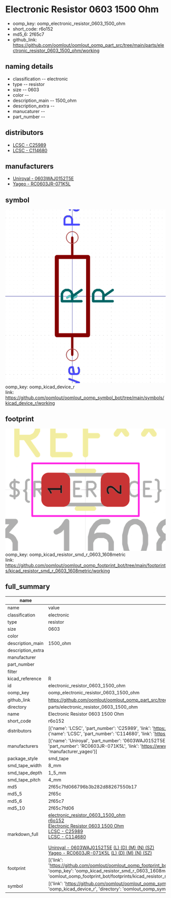 # Electronic Resistor 0603 1500 Ohm

  
* oomp_key: oomp_electronic_resistor_0603_1500_ohm 
* short_code: r6o152
* md5_6: 2f65c7  
* github_link: https://github.com/oomlout/oomlout_oomp_part_src/tree/main/parts/electronic_resistor_0603_1500_ohm/working  
## naming details
* classification -- electronic
* type -- resistor
* size -- 0603
* color -- 
* description_main -- 1500_ohm
* description_extra -- 
* manucaturer -- 
* part_number -- 

## distributors
* [LCSC - C25989](https://lcsc.com/product-detail/C25989.html)  
* [LCSC - C114680](https://lcsc.com/product-detail/C114680.html)  

## manufacturers
* [Uniroyal - 0603WAJ0152T5E]()  
* [Yageo - RC0603JR-071K5L](https://www.yageo.com/en/Chart/Download/pdf/RC0603JR-071K5L)  

## symbol

![](symbol/0/working/working_600.png)  
oomp_key: oomp_kicad_device_r  
link: https://github.com/oomlout/oomlout_oomp_symbol_bot/tree/main/symbols/kicad_device_r/working  

## footprint

![](footprint/0/working/working_600.png)  
oomp_key: oomp_kicad_resistor_smd_r_0603_1608metric  
link: https://github.com/oomlout/oomlout_oomp_footprint_bot/tree/main/footprints/kicad_resistor_smd_r_0603_1608metric/working  

## full_summary
| name | value | 
| --- | --- | 
| name | value | 
| classification | electronic | 
| type | resistor | 
| size | 0603 | 
| color |  | 
| description_main | 1500_ohm | 
| description_extra |  | 
| manufacturer |  | 
| part_number |  | 
| filter |  | 
| kicad_reference | R | 
| id | electronic_resistor_0603_1500_ohm | 
| oomp_key | oomp_electronic_resistor_0603_1500_ohm | 
| github_link | https://github.com/oomlout/oomlout_oomp_part_src/tree/main/parts/electronic_resistor_0603_1500_ohm/working | 
| directory | parts/electronic_resistor_0603_1500_ohm | 
| name | Electronic Resistor 0603 1500 Ohm | 
| short_code | r6o152 | 
| distributors | [{'name': 'LCSC', 'part_number': 'C25989', 'link': 'https://lcsc.com/product-detail/C25989.html', 'id': 'distributor_lcsc'}, {'name': 'LCSC', 'part_number': 'C114680', 'link': 'https://lcsc.com/product-detail/C114680.html', 'id': 'distributor_lcsc'}] | 
| manufacturers | [{'name': 'Uniroyal', 'part_number': '0603WAJ0152T5E', 'link': '', 'id': 'manufacturer_uniroyal'}, {'name': 'Yageo', 'part_number': 'RC0603JR-071K5L', 'link': 'https://www.yageo.com/en/Chart/Download/pdf/RC0603JR-071K5L', 'id': 'manufacturer_yageo'}] | 
| package_style | smd_tape | 
| smd_tape_width | 8_mm | 
| smd_tape_depth | 1_5_mm | 
| smd_tape_pitch | 4_mm | 
| md5 | 2f65c7fd066796b3b282d88267550b17 | 
| md5_5 | 2f65c | 
| md5_6 | 2f65c7 | 
| md5_10 | 2f65c7fd06 | 
| markdown_full | [electronic_resistor_0603_1500_ohm](https://github.com/oomlout/oomlout_oomp_part_src/tree/main/parts/electronic_resistor_0603_1500_ohm/working)<br>[r6o152](https://github.com/oomlout/oomlout_oomp_part_src/tree/main/parts/electronic_resistor_0603_1500_ohm/working)<br>[Electronic Resistor 0603 1500 Ohm](https://github.com/oomlout/oomlout_oomp_part_src/tree/main/parts/electronic_resistor_0603_1500_ohm/working)<br>[LCSC - C25989<br>](https://lcsc.com/product-detail/C25989.html)[LCSC - C114680<br>](https://lcsc.com/product-detail/C114680.html)<br>[Uniroyal - 0603WAJ0152T5E]() [(L)  ](https://www.lcsc.com/search?q=0603WAJ0152T5E)[(D)  ](https://www.digikey.com/en/products?keywords=0603WAJ0152T5E)[(M)  ](https://www.mouser.com/Search/Refine?Keyword=0603WAJ0152T5E)[(N)  ](https://www.newark.com/search?st=0603WAJ0152T5E)[(SZ)  ](https://so.szlcsc.com/global.html?k=0603WAJ0152T5E)<br>[Yageo - RC0603JR-071K5L](https://www.yageo.com/en/Chart/Download/pdf/RC0603JR-071K5L) [(L)  ](https://www.lcsc.com/search?q=RC0603JR-071K5L)[(D)  ](https://www.digikey.com/en/products?keywords=RC0603JR-071K5L)[(M)  ](https://www.mouser.com/Search/Refine?Keyword=RC0603JR-071K5L)[(N)  ](https://www.newark.com/search?st=RC0603JR-071K5L)[(SZ)  ](https://so.szlcsc.com/global.html?k=RC0603JR-071K5L)<br> | 
| footprint | [{'link': 'https://github.com/oomlout/oomlout_oomp_footprint_bot/tree/main/foootprntss/kicad_resistor_smd_r_0603_1608metric', 'oomp_key': 'oomp_kicad_resistor_smd_r_0603_1608metric', 'directory': 'oomlout_oomp_footprint_bot/footprints/kicad_resistor_smd_r_0603_1608metric//working/working.kicad_mod'}] | 
| symbol | [{'link': 'https://github.com/oomlout/oomlout_oomp_symbol_bot/tree/main/symbols/kicad_device_r', 'oomp_key': 'oomp_kicad_device_r', 'directory': 'oomlout_oomp_symbol_bot/symbols/kicad_device_r//working/working.kicad_sym'}] | 
